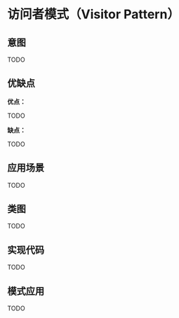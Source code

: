 # 访问者模式（Visitor Pattern）

## 意图

TODO

## 优缺点

**优点：**

TODO

**缺点：**

TODO

## 应用场景

TODO

## 类图

TODO

## 实现代码

TODO

## 模式应用

TODO
